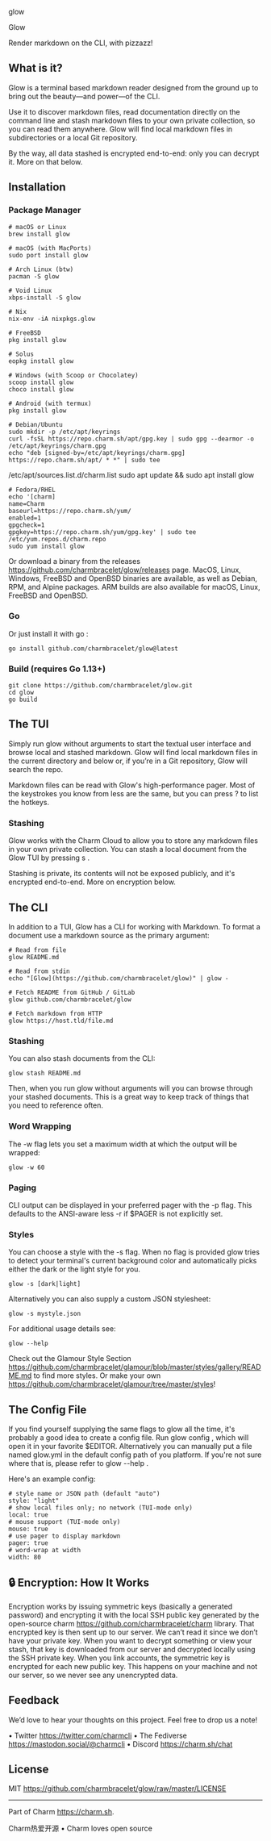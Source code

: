 glow

   Glow

  Render markdown on the CLI, with pizzazz!

  ## What is it?

  Glow is a terminal based markdown reader designed from the ground up to bring
  out the beauty—and power—of the CLI.

  Use it to discover markdown files, read documentation directly on the command
  line and stash markdown files to your own private collection, so you can read
  them anywhere. Glow will find local markdown files in subdirectories or a local
  Git repository.

  By the way, all data stashed is encrypted end-to-end: only you can decrypt it.
  More on that below.

  ## Installation

  ### Package Manager

    # macOS or Linux
    brew install glow

    # macOS (with MacPorts)
    sudo port install glow

    # Arch Linux (btw)
    pacman -S glow

    # Void Linux
    xbps-install -S glow

    # Nix
    nix-env -iA nixpkgs.glow

    # FreeBSD
    pkg install glow

    # Solus
    eopkg install glow

    # Windows (with Scoop or Chocolatey)
    scoop install glow
    choco install glow

    # Android (with termux)
    pkg install glow

    # Debian/Ubuntu
    sudo mkdir -p /etc/apt/keyrings
    curl -fsSL https://repo.charm.sh/apt/gpg.key | sudo gpg --dearmor -o /etc/apt/keyrings/charm.gpg
    echo "deb [signed-by=/etc/apt/keyrings/charm.gpg] https://repo.charm.sh/apt/ * *" | sudo tee
  /etc/apt/sources.list.d/charm.list
    sudo apt update && sudo apt install glow

    # Fedora/RHEL
    echo '[charm]
    name=Charm
    baseurl=https://repo.charm.sh/yum/
    enabled=1
    gpgcheck=1
    gpgkey=https://repo.charm.sh/yum/gpg.key' | sudo tee /etc/yum.repos.d/charm.repo
    sudo yum install glow

  Or download a binary from the releases https://github.com/charmbracelet/glow/releases page. MacOS,
  Linux, Windows,
  FreeBSD and OpenBSD binaries are available, as well as Debian, RPM, and Alpine
  packages. ARM builds are also available for macOS, Linux, FreeBSD and OpenBSD.

  ### Go

  Or just install it with  go :

    go install github.com/charmbracelet/glow@latest

  ### Build (requires Go 1.13+)

    git clone https://github.com/charmbracelet/glow.git
    cd glow
    go build

  ## The TUI

  Simply run  glow  without arguments to start the textual user interface and
  browse local and stashed markdown. Glow will find local markdown files in the
  current directory and below or, if you’re in a Git repository, Glow will search
  the repo.

  Markdown files can be read with Glow's high-performance pager. Most of the
  keystrokes you know from  less  are the same, but you can press  ?  to list
  the hotkeys.

  ### Stashing

  Glow works with the Charm Cloud to allow you to store any markdown files in
  your own private collection. You can stash a local document from the Glow TUI by
  pressing  s .

  Stashing is private, its contents will not be exposed publicly, and it's
  encrypted end-to-end. More on encryption below.

  ## The CLI

  In addition to a TUI, Glow has a CLI for working with Markdown. To format a
  document use a markdown source as the primary argument:

    # Read from file
    glow README.md

    # Read from stdin
    echo "[Glow](https://github.com/charmbracelet/glow)" | glow -

    # Fetch README from GitHub / GitLab
    glow github.com/charmbracelet/glow

    # Fetch markdown from HTTP
    glow https://host.tld/file.md

  ### Stashing

  You can also stash documents from the CLI:

    glow stash README.md

  Then, when you run  glow  without arguments will you can browse through your
  stashed documents. This is a great way to keep track of things that you need to
  reference often.

  ### Word Wrapping

  The  -w  flag lets you set a maximum width at which the output will be wrapped:

    glow -w 60

  ### Paging

  CLI output can be displayed in your preferred pager with the  -p  flag. This defaults
  to the ANSI-aware  less -r  if  $PAGER  is not explicitly set.

  ### Styles

  You can choose a style with the  -s  flag. When no flag is provided  glow  tries
  to detect your terminal's current background color and automatically picks
  either the  dark  or the  light  style for you.

    glow -s [dark|light]

  Alternatively you can also supply a custom JSON stylesheet:

    glow -s mystyle.json

  For additional usage details see:

    glow --help

  Check out the Glamour Style Section
  https://github.com/charmbracelet/glamour/blob/master/styles/gallery/README.md
  to find more styles. Or make your own https://github.com/charmbracelet/glamour/tree/master/styles!

  ## The Config File

  If you find yourself supplying the same flags to  glow  all the time, it's
  probably a good idea to create a config file. Run  glow config , which will open
  it in your favorite $EDITOR. Alternatively you can manually put a file named
   glow.yml  in the default config path of you platform. If you're not sure where
  that is, please refer to  glow --help .

  Here's an example config:

    # style name or JSON path (default "auto")
    style: "light"
    # show local files only; no network (TUI-mode only)
    local: true
    # mouse support (TUI-mode only)
    mouse: true
    # use pager to display markdown
    pager: true
    # word-wrap at width
    width: 80

  ## 🔒 Encryption: How It Works

  Encryption works by issuing symmetric keys (basically a generated password) and
  encrypting it with the local SSH public key generated by the open-source
  charm https://github.com/charmbracelet/charm library. That encrypted key is then sent up to our
  server.
  We can’t read it since we don’t have your private key. When you want to decrypt
  something or view your stash, that key is downloaded from our server and
  decrypted locally using the SSH private key. When you link accounts, the
  symmetric key is encrypted for each new public key. This happens on your
  machine and not our server, so we never see any unencrypted data.

  ## Feedback

  We’d love to hear your thoughts on this project. Feel free to drop us a note!

  • Twitter https://twitter.com/charmcli
  • The Fediverse https://mastodon.social/@charmcli
  • Discord https://charm.sh/chat

  ## License

  MIT https://github.com/charmbracelet/glow/raw/master/LICENSE

  --------

  Part of Charm https://charm.sh.


  Charm热爱开源 • Charm loves open source